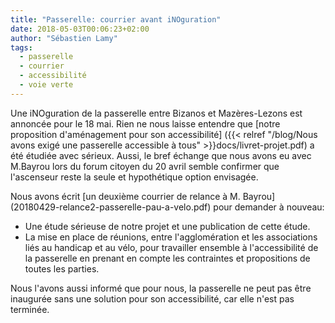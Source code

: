 ```yaml
---
title: "Passerelle: courrier avant iNOguration"
date: 2018-05-03T00:06:23+02:00
author: "Sébastien Lamy"
tags:
  - passerelle
  - courrier
  - accessibilité
  - voie verte
---
```


Une iNOguration de la passerelle entre Bizanos et Mazères-Lezons est annoncée
pour le 18 mai. Rien ne nous laisse entendre que [notre proposition d'aménagement
pour son accessibilité]
({{< relref "/blog/Nous avons exigé une passerelle accessible à tous" >}}docs/livret-projet.pdf)
a été étudiée avec sérieux. Aussi, le bref échange que
nous avons eu avec M.Bayrou lors du forum citoyen du 20 avril semble
confirmer que l'ascenseur reste la seule et hypothétique option envisagée.

Nous avons écrit [un deuxième courrier de relance à M. Bayrou]
(20180429-relance2-passerelle-pau-a-velo.pdf) pour demander à nouveau:

* Une étude sérieuse de notre projet et une publication de cette étude.
* La mise en place de réunions, entre l'agglomération et les associations
  liés au handicap et au vélo, pour travailler ensemble à l'accessibilité de la
  passerelle en prenant en compte les contraintes et propositions de toutes les
  parties.

Nous l'avons aussi informé que pour nous, la passerelle ne peut pas être
inaugurée sans une solution pour son accessibilité, car elle n'est pas terminée.
